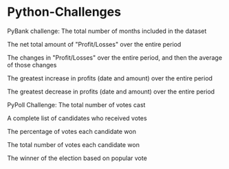 # Python-Challenges
PyBank challenge:
The total number of months included in the dataset

The net total amount of "Profit/Losses" over the entire period

The changes in "Profit/Losses" over the entire period, and then the average of those changes

The greatest increase in profits (date and amount) over the entire period

The greatest decrease in profits (date and amount) over the entire period


PyPoll Challenge:
The total number of votes cast

A complete list of candidates who received votes

The percentage of votes each candidate won

The total number of votes each candidate won

The winner of the election based on popular vote
